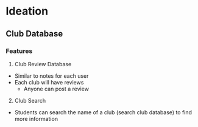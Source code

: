 # Ideation
## Club Database
### Features
1. Club Review Database
  - Similar to notes for each user   
  - Each club will have reviews
    - Anyone can post a review 
2. Club Search
  - Students can search the name of a club (search club database) to find more information     
